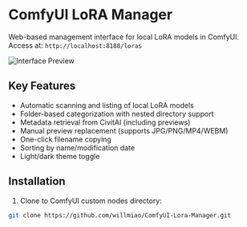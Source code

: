 # ComfyUI LoRA Manager

Web-based management interface for local LoRA models in ComfyUI. Access at: `http://localhost:8188/loras`

![Interface Preview](https://github.com/willmiao/ComfyUI-Lora-Manager/blob/main/static/images/Screenshot%202025-01-27%20172349.png)

## Key Features

- Automatic scanning and listing of local LoRA models
- Folder-based categorization with nested directory support
- Metadata retrieval from CivitAI (including previews)
- Manual preview replacement (supports JPG/PNG/MP4/WEBM)
- One-click filename copying
- Sorting by name/modification date
- Light/dark theme toggle

## Installation

1. Clone to ComfyUI custom nodes directory:
```bash
git clone https://github.com/willmiao/ComfyUI-Lora-Manager.git
